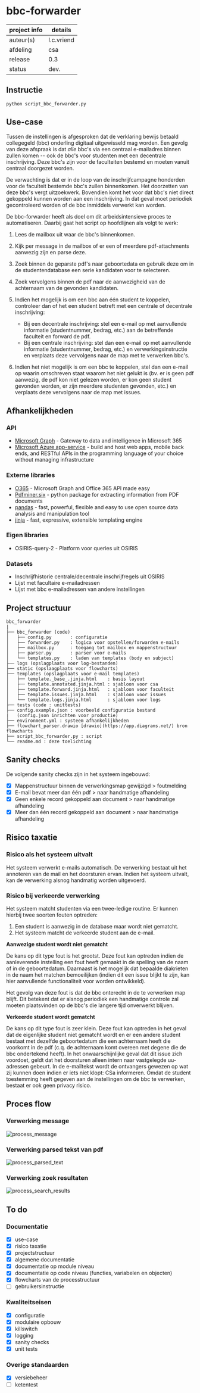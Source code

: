 # bbc-forwarder

project info | details
------------ | ------
auteur(s)    | l.c.vriend
afdeling     | csa
release      | 0.3
status       | dev.

## Instructie

```python script_bbc_forwarder.py```

## Use-case
Tussen de instellingen is afgesproken dat de verklaring bewijs betaald collegegeld (bbc) onderling digitaal uitgewisseld mag worden. Een gevolg van deze afspraak is dat *alle* bbc's via een centraal e-mailadres binnen zullen komen -- ook de bbc's voor studenten met een decentrale inschrijving. Deze bbc's zijn voor de faculteiten bestemd en moeten vanuit centraal doorgezet worden.

De verwachting is dat er in de loop van de inschrijfcampagne honderden voor de faculteit bestemde bbc's zullen binnenkomen. Het doorzetten van deze bbc's vergt uitzoekwerk. Bovendien komt het voor dat bbc's niet direct gekoppeld kunnen worden aan een inschrijving. In dat geval moet periodiek gecontroleerd worden of de bbc inmiddels verwerkt kan worden.

De bbc-forwarder heeft als doel om dit arbeidsintensieve proces te automatiseren. Daarbij gaat het script op hoofdlijnen als volgt te werk:

1. Lees de mailbox uit waar de bbc's binnenkomen.
2. Kijk per message in de mailbox of er een of meerdere pdf-attachments aanwezig zijn en parse deze.
3. Zoek binnen de geparste pdf's naar geboortedata en gebruik deze om in de studentendatabase een serie kandidaten voor te selecteren.
4. Zoek vervolgens binnen de pdf naar de aanwezigheid van de achternaam van de gevonden kandidaten.
5. Indien het mogelijk is om een bbc aan één student te koppelen, controleer dan of het een student betreft met een centrale of decentrale inschrijving:

    * Bij een decentrale inschrijving: stel een e-mail op met aanvullende informatie (studentnummer, bedrag, etc.) aan de betreffende faculteit en forward de pdf.
    * Bij een centrale inschrijving: stel dan een e-mail op met aanvullende informatie (studentnummer, bedrag, etc.) en verwerkingsinstructie en verplaats deze vervolgens naar de map met te verwerken bbc's.
6. Indien het niet mogelijk is om een bbc te koppelen, stel dan een e-mail op waarin omschreven staat waarom het niet gelukt is (bv. er is geen pdf aanwezig, de pdf kon niet gelezen worden, er kon geen student gevonden worden, er zijn meerdere studenten gevonden, etc.) en verplaats deze vervolgens naar de map met issues.

## Afhankelijkheden

### API
- [Microsoft Graph](https://docs.microsoft.com/en-us/graph/overview?view=graph-rest-1.0) - Gateway to data and intelligence in Microsoft 365
- [Microsoft Azure app-service](https://docs.microsoft.com/en-us/azure/app-service/) - build and host web apps, mobile back ends, and RESTful APIs in the programming language of your choice without managing infrastructure

### Externe libraries
- [O365](https://github.com/O365/python-o365) - Microsoft Graph and Office 365 API made easy
- [Pdfminer.six](https://pdfminersix.readthedocs.io/en/latest/) - python package for extracting information from PDF documents
- [pandas](pandas.pydata.org/) - fast, powerful, flexible and easy to use open source data analysis and manipulation tool
- [jinja](https://jinja.palletsprojects.com/en/3.0.x/) - fast, expressive, extensible templating engine

### Eigen libraries
- OSIRIS-query-2 - Platform voor queries uit OSIRIS

### Datasets
- Inschrijfhistorie centrale/decentrale inschrijfregels uit OSIRIS
- Lijst met facultaire e-mailadressen
- Lijst met bbc e-mailadressen van andere instellingen

## Project structuur

```
bbc_forwarder
|
├── bbc_forwarder (code)
│   ├── config.py       : configuratie
│   ├── forwarder.py    : logica voor opstellen/forwarden e-mails
│   ├── mailbox.py      : toegang tot mailbox en mappenstructuur
│   ├── parser.py       : parser voor e-mails
│   └── templates.py    : laden van templates (body en subject)
├── logs (opslagplaats voor log-bestanden)
├── static (opslaagplaats voor flowcharts)
├── templates (opslagplaats voor e-mail templates)
│   ├── template._base_.jinja.html    : basis layout
│   ├── template.annotated.jinja.html : sjabloon voor csa
│   ├── template.forward.jinja.html   : sjabloon voor faculteit
│   ├── template.issues.jinja.html    : sjabloon voor issues
│   └── template.logs.jinja.html      : sjabloon voor logs
├── tests (code : unittests)
├── config.example.json : voorbeeld configuratie bestand
|   (config.json inrichten voor productie)
├── environment.yml : systeem afhankelijkheden
├── flowchart_parser.drawio [drawio](https://app.diagrams.net/) bron flowcharts
├── script_bbc_forwarder.py : script
└── readme.md : deze toelichting

```

## Sanity checks
De volgende sanity checks zijn in het systeem ingebouwd:

- [x] Mappenstructuur binnen de verwerkingsmap gewijzigd > foutmelding
- [x] E-mail bevat meer dan één pdf > naar handmatige afhandeling
- [x] Geen enkele record gekoppeld aan document > naar handmatige afhandeling
- [x] Meer dan één record gekoppeld aan document > naar handmatige afhandeling

## Risico taxatie
### Risico als het systeem uitvalt
Het systeem verwerkt e-mails automatisch. De verwerking bestaat uit het annoteren van de mail en het doorsturen ervan. Indien het systeem uitvalt, kan de verwerking alsnog handmatig worden uitgevoerd.

### Risico bij verkeerde verwerking
Het systeem matcht studenten via een twee-ledige routine. Er kunnen hierbij twee soorten fouten optreden:

1. Een student is aanwezig in de database maar wordt niet gematcht.
2. Het systeem matcht de verkeerde student aan de e-mail.

**Aanwezige student wordt niet gematcht**

De kans op dit type fout is het grootst. Deze fout kan optreden indien de aanleverende instelling een fout heeft gemaakt in de spelling van de naam of in de geboortedatum. Daarnaast is het mogelijk dat bepaalde diakrieten in de naam het matchen bemoeilijken (indien dit een issue blijkt te zijn, kan hier aanvullende functionaliteit voor worden ontwikkeld).

Het gevolg van deze fout is dat de bbc onterecht in de te verwerken map blijft. Dit betekent dat er alsnog periodiek een handmatige controle zal moeten plaatsvinden op de bbc's die langere tijd onverwerkt blijven.

**Verkeerde student wordt gematcht**

De kans op dit type fout is zeer klein. Deze fout kan optreden in het geval dat de eigenlijke student niet gematcht wordt en er een andere student bestaat met dezelfde geboortedatum die een achternaam heeft die voorkomt in de pdf (c.q. de achternaam komt overeen met degene die de bbc ondertekend heeft).
In het onwaarschijnlijke geval dat dit issue zich voordoet, geldt dat het doorsturen alleen intern naar vastgelegde uu-adressen gebeurt. In de e-mailtekst wordt de ontvangers gewezen op wat zij kunnen doen indien er iets niet klopt: CSa informeren. Omdat de student toestemming heeft gegeven aan de instellingen om de bbc te verwerken, bestaat er ook geen privacy risico.

## Proces flow
### Verwerking message
![process_message](static/process_message.svg)

### Verwerking parsed tekst van pdf
![process_parsed_text](static/process_parsed_text.svg)

### Verwerking zoek resultaten
![process_search_results](static/process_search_results.svg)

## To do

### Documentatie
- [x] use-case
- [x] risico taxatie
- [x] projectstructuur
- [x] algemene documentatie
- [x] documentatie op module niveau
- [x] documentatie op code niveau (functies, variabelen en objecten)
- [x] flowcharts van de processtructuur
- [ ] gebruikersinstructie

### Kwaliteitseisen
- [x] configuratie
- [x] modulaire opbouw
- [x] killswitch
- [x] logging
- [x] sanity checks
- [x] unit tests

### Overige standaarden
- [x] versiebeheer
- [ ] ketentest
